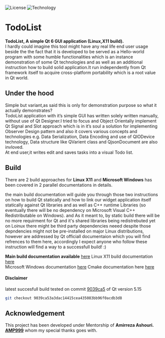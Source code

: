 
![License](https://img.shields.io/badge/license-GPL-green)
![Technology](https://img.shields.io/badge/-Qt%20C%2B%2B%20GUI-bright)

# TodoList

__TodoList, A simple Qt 6 GUI application (Linux,X11 build).__  
I hardly could imagine this tool might have any real life end user usage beside the
the fact that it is developed to be served as a Hello-world program with some humble
functionalities which is an instance demonstration of some Qt technologies and as well
as an additional instruction how to build solid application.It run independently from Qt
framework itself to acquire cross-platform portability which is a root value in Qt world.
## Under the hood
Simple but variant,as said this is only for demonstration purpose so what it
actually demonstrates?  
TodoList application with it’s simple GUI has written solely written manually, without use of Qt
Designer.I tried to focus and Object Orientally implement Qt Signal and Slot approach
which is in it’s soul a solution for implementing Observer Design pattern and also it covers
various concepts and technologies e.g. Data Serialization, Data Encoding and use of
QIODevice technology, Data structure like QVarient class and QjsonDocument are also invloved.  
At end user,it writes edit and saves tasks into a visual Todo list.  
## Build  
There are 2 build approaches for __Linux X11__ and __Microsoft Windows__ has been covered in 2 parallel documentations in details.  

the main build documentation will guide you through those two instructions on how to build Qt statically and how to link our widget application itself statically against Qt libraries and as well as C++ runtime Libraries (so eventually there will be no dependency on Microsoft Visual C++ Redistributable on Windows).
and As it meant to, by static build there will be no more requirment for Qt and it's shared libraries being redistrebuted yet on Loinux there might be third party dependencies neeed despite those depndencies might not be pre-installed on major Linux distributions, however are addressed by Qt officiall 
documentaion which you will find refrences to them here, accordingly I expect anyone who follow these instruction will find a way to a successfull build! :)  


__Main build documentation available__ [here](https://github.com/babakhajizadeh/todoList/blob/documentation/docs/BUILd_DOC.md)
Linux X11 build documentation [here](https://github.com/babakhajizadeh/todoList/blob/documentation/docs/LINUX_DOC.md)  
Microsoft Windows documentation [here](https://github.com/babakhajizadeh/todoList/blob/documentation/docs/WIN_DOC.md) 
Cmake documentation here [here](https://github.com/babakhajizadeh/todoList/blob/documentation/docs/CMAKE_DOC.md)  

#### Disclaimer
latest succesfull build tested on commit [9039ca5](https://github.com/qt/qt5/commit/9039ca53a3dac14415cea435083bb96f0acdb3d8) of Qt version 5.15 
```sh
git checkout 9039ca53a3dac14415cea435083bb96f0acdb3d8
```

## Acknowledgement
This project has been developed under Mentorship of __Amirreza Ashouri. [AMP999](https://github.com/AMP999)__ whom my special thanks goes with.


